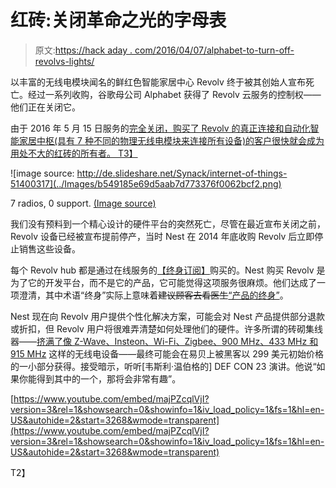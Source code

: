# 红砖:关闭革命之光的字母表

> 原文:[https://hack aday . com/2016/04/07/alphabet-to-turn-off-revolvs-lights/](https://hackaday.com/2016/04/07/alphabet-to-turn-off-revolvs-lights/)

以丰富的无线电模块闻名的鲜红色智能家居中心 Revolv 终于被其创始人宣布死亡。经过一系列收购，谷歌母公司 Alphabet 获得了 Revolv 云服务的控制权——他们正在关闭它。

由于 2016 年 5 月 15 日服务的[完全关闭，购买了 Revolv 的真正连接和自动化智能家居中枢(具有 7 种不同的物理无线电模块来连接所有设备)的客户很快就会成为用处不大的红砖的所有者。
T3】](https://web.archive.org/web/20160301002424/http://revolv.com/)

![image source: http://de.slideshare.net/Synack/internet-of-things-51400317](../Images/b549185e69d5aab7d773376f0062bcf2.png)

7 radios, 0 support. [(Image source)](http://de.slideshare.net/Synack/internet-of-things-51400317)

我们没有预料到一个精心设计的硬件平台的突然死亡，尽管在最近宣布关闭之前，Revolv 设备已经被宣布提前停产，当时 Nest 在 2014 年底收购 Revolv 后立即停止销售这些设备。

每个 Revolv hub 都是通过在线服务的[【终身订阅】](http://support.revolv.com/knowledgebase/articles/329110-what-does-lifetime-subscription-mean-and-what-i)购买的。Nest 购买 Revolv 是为了它的开发平台，而不是它的产品，它可能觉得这项服务很麻烦。他们达成了一项澄清，其中术语“终身”实际上意味着~~建议顾客去看医生~~[“产品的终身”](http://www.businessinsider.de/revolv-smart-home-hubs-lifetime-subscription-bricked-nest-google-alphabet-internet-of-things-2016-4?r=UK&IR=T)。

Nest 现在向 Revolv 用户提供个性化解决方案，可能会对 Nest 产品提供部分退款或折扣，但 Revolv 用户将很难弄清楚如何处理他们的硬件。许多所谓的砖砌集线器——[挤满了像 Z-Wave、Insteon、Wi-Fi、Zigbee、900 MHz、433 MHz 和 915 MHz](http://support.revolv.com/knowledgebase/articles/329109-do-all-7-radios-really-work-have-you-passed-that) 这样的无线电设备——最终可能会在易贝上被黑客以 299 美元初始价格的一小部分获得。接受暗示，听听[韦斯利·温伯格的] DEF CON 23 演讲。他说“如果你能得到其中的一个，那将会非常有趣”。

 [https://www.youtube.com/embed/majPZcqlVjI?version=3&rel=1&showsearch=0&showinfo=1&iv_load_policy=1&fs=1&hl=en-US&autohide=2&start=3268&wmode=transparent](https://www.youtube.com/embed/majPZcqlVjI?version=3&rel=1&showsearch=0&showinfo=1&iv_load_policy=1&fs=1&hl=en-US&autohide=2&start=3268&wmode=transparent)

T2】